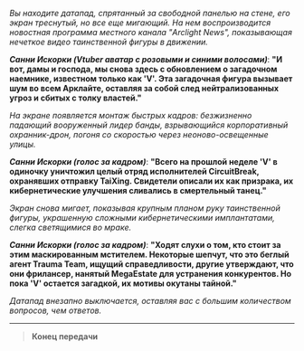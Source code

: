 _Вы находите датапад, спрятанный за свободной панелью на стене, его экран треснутый, но все еще мигающий. На нем воспроизводится новостная программа местного канала "Arclight News", показывающая нечеткое видео таинственной фигуры в движении._

**_Санни Искорки (Vtuber аватар с розовыми и синими волосами)_**:
**"И вот, дамы и господа, мы снова здесь с обновлением о загадочном наемнике, известном только как 'V'. Эта загадочная фигура вызывает шум во всем Арклайте, оставляя за собой след нейтрализованных угроз и сбитых с толку властей."**

_На экране появляется монтаж быстрых кадров: безжизненно падающий вооруженный лидер банды, взрывающийся корпоративный охранник-дрон, погоня со скоростью через неоново-освещенные улицы._

**_Санни Искорки (голос за кадром)_**:
**"Всего на прошлой неделе 'V' в одиночку уничтожил целый отряд исполнителей CircuitBreak, охранявших отправку TaiXing. Свидетели описали их как призрака, их кибернетические улучшения сливались в смертельный танец."**

_Экран снова мигает, показывая крупным планом руку таинственной фигуры, украшенную сложными кибернетическими имплантатами, слегка светящимися во мраке._

**_Санни Искорки (голос за кадром)_**:
**"Ходят слухи о том, кто стоит за этим маскированным мстителем. Некоторые шепчут, что это беглый агент Trauma Team, ищущий справедливости, другие утверждают, что они фрилансер, нанятый MegaEstate для устранения конкурентов. Но пока 'V' остается загадкой, их мотивы окутаны тайной."**

_Датапад внезапно выключается, оставляя вас с большим количеством вопросов, чем ответов._

---

> **Конец передачи**
